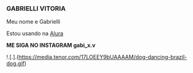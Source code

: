 ### GABRIELLI VITORIA

Meu nome e Gabrielli 

Estou usando na [Alura](https://www.alura.com.br)

**ME SIGA NO INSTAGRAM  gabi_x.v**

!.[.].(https://media.tenor.com/17LOEEY9bUAAAAM/dog-dancing-brazil-dog.gif)



